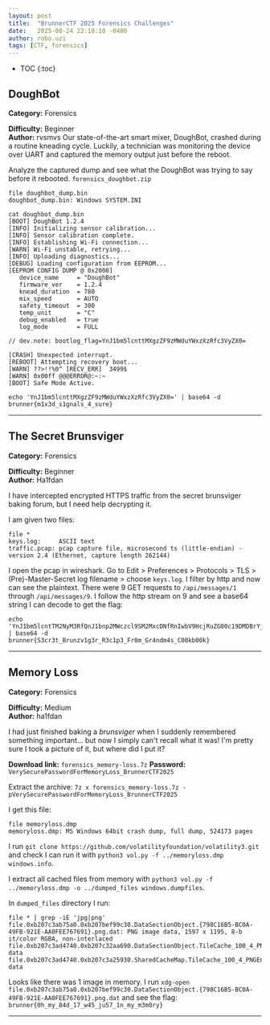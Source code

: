 ```yaml
---
layout: post
title:  "BrunnerCTF 2025 Forensics Challenges"
date:   2025-08-24 22:18:10 -0400
author: robo.uzi
tags: [CTF, forensics]
---
```

* TOC
{:toc}

## DoughBot
**Category:** Forensics

**Difficulty:** Beginner  
**Author:** rvsmvs
Our state-of-the-art smart mixer, DoughBot, crashed during a routine kneading cycle. Luckily, a technician was monitoring the device over UART and captured the memory output just before the reboot.

Analyze the captured dump and see what the DoughBot was trying to say before it rebooted.
`forensics_doughbot.zip`
```shell
file doughbot_dump.bin  
doughbot_dump.bin: Windows SYSTEM.INI

cat doughbot_dump.bin  
[BOOT] DoughBot 1.2.4  
[INFO] Initializing sensor calibration...  
[INFO] Sensor calibration complete.  
[INFO] Establishing Wi-Fi connection...  
[WARN] Wi-Fi unstable, retrying...  
[INFO] Uploading diagnostics...  
[DEBUG] Loading configuration from EEPROM...  
[EEPROM CONFIG DUMP @ 0x2000]  
   device_name     = "DoughBot"  
   firmware_ver    = 1.2.4  
   knead_duration  = 780  
   mix_speed       = AUTO  
   safety_timeout  = 300  
   temp_unit       = "C"  
   debug_enabled   = true  
   log_mode        = FULL  
  
// dev.note: bootlog_flag=YnJ1bm5lcnttMXgzZF9zMWduYWxzXzRfc3VyZX0=  
  
[CRASH] Unexpected interrupt.  
[REBOOT] Attempting recovery boot...  
[WARN] ??>!!%0^ [RECV_ERR]  3499$  
[WARN] 0x00ff @@@ERROR@:~:~  
[BOOT] Safe Mode Active.  

echo 'YnJ1bm5lcnttMXgzZF9zMWduYWxzXzRfc3VyZX0=' | base64 -d  
brunner{m1x3d_s1gnals_4_sure}
```

___

## The Secret Brunsviger
**Category:** Forensics

**Difficulty:** Beginner  
**Author:** Ha1fdan

I have intercepted encrypted HTTPS traffic from the secret brunsviger baking forum, but I need help decrypting it.

I am given two files:
```shell
file *  
keys.log:     ASCII text  
traffic.pcap: pcap capture file, microsecond ts (little-endian) - version 2.4 (Ethernet, capture length 262144)
```

I open the pcap in wireshark. Go to Edit > Preferences > Protocols > TLS > (Pre)-Master-Secret log filename > choose `keys.log`. I filter by http and now can see the plaintext. There were 9 GET requests to `/api/messages/1` through `/api/messages/9`. I follow the http stream on 9 and see a base64 string I can decode to get the flag:
```shell
echo 'YnJ1bm5lcntTM2NyM3RfQnJ1bnp2MWczcl9SM2MxcDNfRnIwbV9HcjRuZG00c19DMDBrYjAwa30=' | base64 -d  
brunner{S3cr3t_Brunzv1g3r_R3c1p3_Fr0m_Gr4ndm4s_C00kb00k}
```

___

## Memory Loss
**Category:** Forensics

**Difficulty:** Medium  
**Author:** ha1fdan

I had just finished baking a _brunsviger_ when I suddenly remembered something important... but now I simply can't recall what it was! I'm pretty sure I took a picture of it, but where did I put it?

**Download link:** `forensics_memory-loss.7z`
**Password:** `VerySecurePasswordForMemoryLoss_BrunnerCTF2025`

Extract the archive: `7z x forensics_memory-loss.7z -pVerySecurePasswordForMemoryLoss_BrunnerCTF2025`

I get this file:
```shell
file memoryloss.dmp  
memoryloss.dmp: MS Windows 64bit crash dump, full dump, 524173 pages
```
I run `git clone https://github.com/volatilityfoundation/volatility3.git` and check I can run it with `python3 vol.py -f ../memoryloss.dmp windows.info`.

I extract all cached files from memory with `python3 vol.py -f ../memoryloss.dmp -o ../dumped_files windows.dumpfiles`. 

In `dumped_files` directory I run:
```shell
file * | grep -iE 'jpg|png'  
file.0xb207c3ab75a0.0xb207bef99c30.DataSectionObject.{798C16B5-BC0A-49FB-921E-AA0FEE767691}.png.dat: PNG image data, 1597 x 1195, 8-b  
it/color RGBA, non-interlaced  
file.0xb207c3ad4740.0xb207c32aa690.DataSectionObject.TileCache_100_4_PNGEncoded_Data.bin.dat: data  
file.0xb207c3ad4740.0xb207c3a25930.SharedCacheMap.TileCache_100_4_PNGEncoded_Data.bin.vacb: data
```

Looks like there was 1 image in memory. I run `xdg-open file.0xb207c3ab75a0.0xb207bef99c30.DataSectionObject.{798C16B5-BC0A-49FB-921E-AA0FEE767691}.png.dat` and see the flag: `brunner{0h_my_84d_17_w45_ju57_1n_my_m3m0ry}`

___

